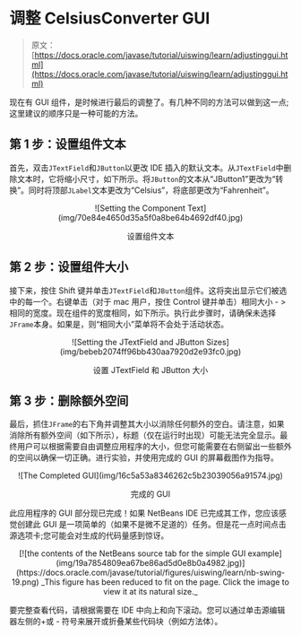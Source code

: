 # 调整 CelsiusConverter GUI

> 原文： [https://docs.oracle.com/javase/tutorial/uiswing/learn/adjustinggui.html](https://docs.oracle.com/javase/tutorial/uiswing/learn/adjustinggui.html)

现在有 GUI 组件，是时候进行最后的调整了。有几种不同的方法可以做到这一点;这里建议的顺序只是一种可能的方法。

## 第 1 步：设置组件文本

首先，双击`JTextField`和`JButton`以更改 IDE 插入的默认文本。从`JTextField`中删除文本时，它将缩小尺寸，如下所示。将`JButton`的文本从“JButton1”更改为“转换”。同时将顶部`JLabel`文本更改为“Celsius”，将底部更改为“Fahrenheit”。

<center>![Setting the Component Text](img/70e84e4650d35a5f0a8be64b4692df40.jpg)

设置组件文本

</center>

## 第 2 步：设置组件大小

接下来，按住 Shift 键并单击`JTextField`和`JButton`组件。这将突出显示它们被选中的每一个。右键单击（对于 mac 用户，按住 Control 键并单击）相同大小 - &gt;相同的宽度。现在组件的宽度相同，如下所示。执行此步骤时，请确保未选择`JFrame`本身。如果是，则“相同大小”菜单将不会处于活动状态。

<center>![Setting the JTextField and JButton Sizes](img/bebeb2074ff96bb430aa7920d2e93fc0.jpg)

设置 JTextField 和 JButton 大小

</center>

## 第 3 步：删除额外空间

最后，抓住`JFrame`的右下角并调整其大小以消除任何额外的空白。请注意，如果消除所有额外空间（如下所示），标题（仅在运行时出现）可能无法完全显示。最终用户可以根据需要自由调整应用程序的大小，但您可能需要在右侧留出一些额外的空间以确保一切正确。进行实验，并使用完成的 GUI 的屏幕截图作为指导。

<center>![The Completed GUI](img/16c5a53a8346262c5b23039056a91574.jpg)

完成的 GUI

</center>

此应用程序的 GUI 部分现已完成！如果 NetBeans IDE 已完成其工作，您应该感觉创建此 GUI 是一项简单的（如果不是微不足道的）任务。但是花一点时间点击源选项卡;您可能会对生成的代码量感到惊讶。

<center>[![the contents of the NetBeans source tab for the simple GUI example](img/19a7854809ea67be86ad5d0e8b0a4982.jpg)](https://docs.oracle.com/javase/tutorial/figures/uiswing/learn/nb-swing-19.png)
_This figure has been reduced to fit on the page.
Click the image to view it at its natural size._</center>

要完整查看代码，请根据需要在 IDE 中向上和向下滚动。您可以通过单击源编辑器左侧的+或 - 符号来展开或折叠某些代码块（例如方法体）。